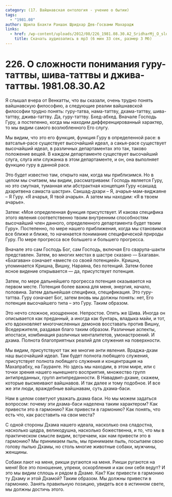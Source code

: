 ```yaml
---
category: (17. Вайшнавская онтология - учение о бытии)
tags:
  - "1981.08"
author: Шрила Бхакти Ракшак Шридхар Дев-Госвами Махарадж
links:
  - href: /wp-content/uploads/2012/08/226_1981.08.30.A2_SridharMj_O_slojnosti_ponimaniya_guru-tattvy_shiva-tattvy_i_dhama-tattvy.mp3
    title: Скачать аудиозапись в mp3 (6 мин 33 сек, размер 3 Мб)
---
```


# 226. О сложности понимания гуру-таттвы, шива-таттвы и джива-таттвы. 1981.08.30.A2

Я слышал вчера от Венкатты, что вы сказали, очень трудно понять вайшнавскую философию, а следующие реалии вайшнавской философии трудно понять: гуру-татва, нама-таттву, дхама-таттву, шива-таттву, джива-таттву. Да, гуру-таттву. Бхед-абхед. Вначале Господь Гуру, а постепенно, когда мы находим дифференцированный характер, то мы видим самого возлюбленного Его слугу.

Мы видим, что это его функция, функция Гуру в определенной расе: в ватсалья-расе существует высочайший идеал, а сакья-расе существует высочайший идеал, в различных департаментах это так, таково положение вещей. В каждом департаменте существует высочайший слуга, слуга или служанка в этом департаменте, и он, она выполняет функцию гуру в данной расе.

Это будет известно там, открыто нам, когда мы приблизимся. Но в целом мы считаем, мы видим, рассматриваем: Господь является Гуру, но это смутная, туманная или абстрактная концепция Гуру «сакшад дхаритвена самаста шастри». Сакшад-дхари – Я, ачарья-мам-виджаяне – Я Гуру. «Я ачарья, Я твой ачарья». А затем мы находим: «Я в твоем ачарье».

Затем: «Моя определенная функция присутствует. И какова специфика этого явления соответственно твоим внутренним способностям высочайший член данного, определенного департамента будет твоим Гуру». Постепенно, по мере нашего приближения, когда мы становимся все ближе и ближе, то начинается понимание специфической природы Гуру. По мере прогресса все большего и большего прогресса.

Вначале это сам Господь Бог, сам Господь, включая Его сварупа-шакти представлен. Затем, во многих местах в шастре сказано — Бхагаван. «Бхагаван» означает «вместе со своей потенцией». Кришна, упоминается Кришна, Вишну, Нараяна, без потенций. Затем более ясное видение открывается — да, присутствует потенция.

Затем, по мере дальнейшего прогресса потенция оказывается на первом месте. Потенция более важна для меня, энергия, начало, половина. Затем дальнейшая специфика, спецификация. Это гуру-таттва. Гуру означает Бог, затем вновь мы должны понять: нет, Его потенция высочайшего типа – это Гуру. Таким образом.

Это нечто сложное, изощренное. Непростое. Опять же Шива. Иногда он описывается как преданный, а иногда как бунтарь, владыка майи, и тот, кто вдохновляет многочисленных демонов восставать против Вишну, Вседержителя, раздавая благо таким образом. Различные аспекты, ипостаси, комбинация различных менталитетов, умонастроений. И дхама. Полнота благоприятных реалий для служения на поверхности.

Мы видим, присутствуют так же многие анти явления. Враджа-дхам наш высочайший идеал. Там будет полнота любящего служения, присутствует полнота любящего служения и концентрация на Махапрабху, на Гауранге. Но здесь мы находим, в этом мире, или с точки зрения нашего нынешнего восприятия, множество групп антипреданных, групп антипреданности. В Навадвип-дхаме, скажем, которые высмеивают вайшнавов. И так далее и тому подобное. И все же эти люди, враждебные вайшнавам, суть дхама-баси.

Нам в целом советуют уважать дхама баси. Но мы можем задаться вопросом: почему эти дхама-баси наделена таким характером? Как привести это в гармонию? Как привести в гармонию? Как понять, что есть что, как расставить на свои места?

С одной стороны Дхама нашего идеала, насколько она сладостна, насколько щедра, великодушна, насколько божественна, и то, что мы в практическом смысле видим, встречаем, как нам привести это в гармонию? Мы принимаем пыль, мы принимаем пыль, посыпаем свою голову пылью Дхамы, но столь многие животные собаки, мужчины, женщины.

Собаки лают на меня, рикши ругаются на меня. Рикши ругаются на меня! Все это поношение, упреки, оскорбления и как они себя ведут? И это мы видим сплошь и рядом в Дхаме. Как? Как привести в гармонию ту Дхаму и этой Дхамой? Таким образом. Мы должны привести в гармонию. Занять правильную позицию, увидеть все в истинном свете, мы должны достичь этого.

